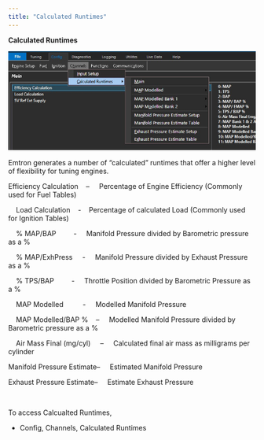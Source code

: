 ```yaml
---
title: "Calculated Runtimes"
---
```


**Calculated Runtimes**


![Image](</img/Ignition18.jpg>)


Emtron generates a number of “calculated” runtimes that offer a higher level of flexibility for tuning engines. &nbsp;


Efficiency Calculation&nbsp; &nbsp; – &nbsp; &nbsp; Percentage of Engine Efficiency (Commonly used for Fuel Tables)&nbsp;

&nbsp; &nbsp; Load Calculation&nbsp; &nbsp; -&nbsp; &nbsp; Percentage of calculated Load (Commonly used for Ignition Tables)

&nbsp; &nbsp; % MAP/BAP &nbsp; &nbsp; &nbsp; &nbsp; - &nbsp; &nbsp; Manifold Pressure divided by Barometric pressure as a %&nbsp;

&nbsp; &nbsp; % MAP/ExhPress &nbsp; &nbsp; - &nbsp; &nbsp; Manifold Pressure divided by Exhaust Pressure as a %

&nbsp; &nbsp; % TPS/BAP &nbsp; &nbsp; &nbsp; &nbsp; - &nbsp; &nbsp; Throttle Position divided by Barometric Pressure as a %

&nbsp; &nbsp; MAP Modelled&nbsp; &nbsp; &nbsp; &nbsp; &nbsp; - &nbsp; &nbsp; Modelled Manifold Pressure&nbsp;

&nbsp; &nbsp; MAP Modelled/BAP %&nbsp; &nbsp; – &nbsp; &nbsp; Modelled Manifold Pressure divided by Barometric pressure as a %&nbsp;

&nbsp; &nbsp; Air Mass Final (mg/cyl) &nbsp; &nbsp; – &nbsp; &nbsp; Calculated final air mass as milligrams per cylinder

Manifold Pressure Estimate– &nbsp; &nbsp; Estimated Manifold Pressure

Exhaust Pressure Estimate– &nbsp; &nbsp; Estimate Exhaust Pressure

&nbsp;&nbsp; &nbsp;

To access Calcualted Runtimes,&nbsp;

* Config, Channels, Calculated Runtimes













